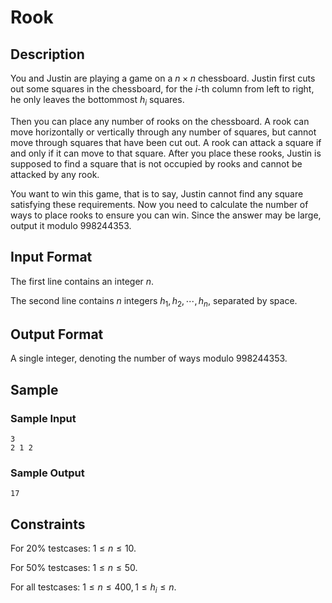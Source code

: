 # Rook

## Description

You and Justin are playing a game on a $n×n$ chessboard. Justin first cuts out some squares in the chessboard, for the $i$-th column from left to right, he only leaves the bottommost $h_i$ squares.

Then you can place any number of rooks on the chessboard. A rook can move horizontally or vertically through any number of squares, but cannot move through squares that have been cut out. A rook can attack a square if and only if it can move to that square. After you place these rooks, Justin is supposed to find a square that is not occupied by rooks and cannot be attacked by any rook.

You want to win this game, that is to say, Justin cannot find any square satisfying these requirements. Now you need to calculate the number of ways to place rooks to ensure you can win. Since the answer may be large, output it modulo $998244353$.

## Input Format

The first line contains an integer $n$.

The second line contains $n$ integers $h_1,h_2,⋯,h_n$, separated by space.

## Output Format

A single integer, denoting the number of ways modulo $998244353$.

## Sample

### Sample Input

```
3
2 1 2
```

### Sample Output

```
17
```

## Constraints

For 20% testcases: $1≤n≤10$.

For 50% testcases: $1≤n≤50$.

For all testcases: $1≤n≤400, 1≤h_i≤n$.
